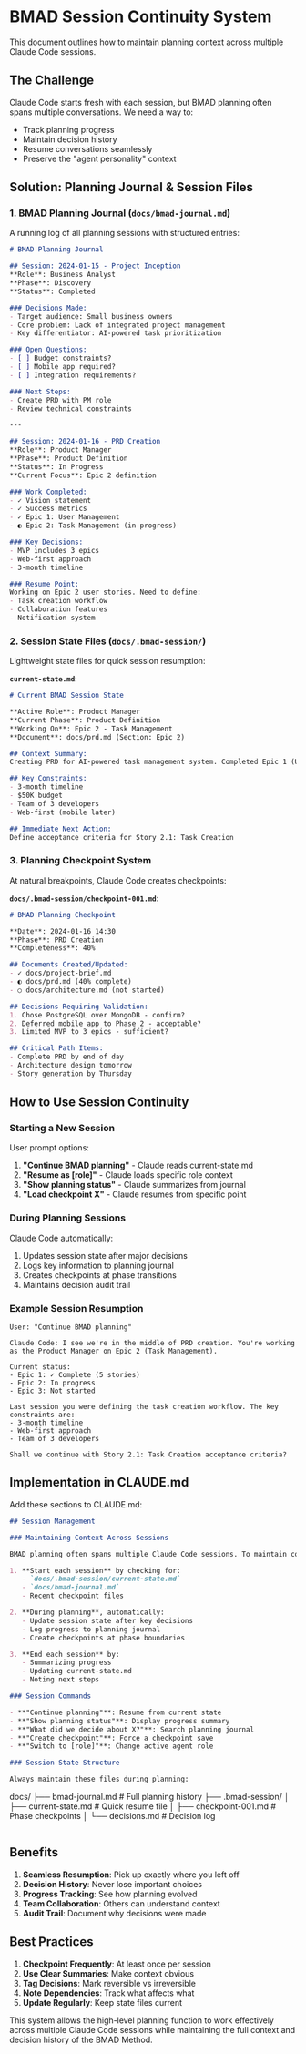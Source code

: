 # BMAD Session Continuity System

This document outlines how to maintain planning context across multiple Claude Code sessions.

## The Challenge

Claude Code starts fresh with each session, but BMAD planning often spans multiple conversations. We need a way to:
- Track planning progress
- Maintain decision history
- Resume conversations seamlessly
- Preserve the "agent personality" context

## Solution: Planning Journal & Session Files

### 1. BMAD Planning Journal (`docs/bmad-journal.md`)

A running log of all planning sessions with structured entries:

```markdown
# BMAD Planning Journal

## Session: 2024-01-15 - Project Inception
**Role**: Business Analyst
**Phase**: Discovery
**Status**: Completed

### Decisions Made:
- Target audience: Small business owners
- Core problem: Lack of integrated project management
- Key differentiator: AI-powered task prioritization

### Open Questions:
- [ ] Budget constraints?
- [ ] Mobile app required?
- [ ] Integration requirements?

### Next Steps:
- Create PRD with PM role
- Review technical constraints

---

## Session: 2024-01-16 - PRD Creation
**Role**: Product Manager
**Phase**: Product Definition
**Status**: In Progress
**Current Focus**: Epic 2 definition

### Work Completed:
- ✓ Vision statement
- ✓ Success metrics
- ✓ Epic 1: User Management
- ◐ Epic 2: Task Management (in progress)

### Key Decisions:
- MVP includes 3 epics
- Web-first approach
- 3-month timeline

### Resume Point:
Working on Epic 2 user stories. Need to define:
- Task creation workflow
- Collaboration features
- Notification system
```

### 2. Session State Files (`docs/.bmad-session/`)

Lightweight state files for quick session resumption:

**`current-state.md`**:
```markdown
# Current BMAD Session State

**Active Role**: Product Manager
**Current Phase**: Product Definition
**Working On**: Epic 2 - Task Management
**Document**: docs/prd.md (Section: Epic 2)

## Context Summary:
Creating PRD for AI-powered task management system. Completed Epic 1 (User Management) with 5 stories. Currently defining Epic 2 stories focusing on core task functionality.

## Key Constraints:
- 3-month timeline
- $50K budget
- Team of 3 developers
- Web-first (mobile later)

## Immediate Next Action:
Define acceptance criteria for Story 2.1: Task Creation
```

### 3. Planning Checkpoint System

At natural breakpoints, Claude Code creates checkpoints:

**`docs/.bmad-session/checkpoint-001.md`**:
```markdown
# BMAD Planning Checkpoint

**Date**: 2024-01-16 14:30
**Phase**: PRD Creation
**Completeness**: 40%

## Documents Created/Updated:
- ✓ docs/project-brief.md
- ◐ docs/prd.md (40% complete)
- ○ docs/architecture.md (not started)

## Decisions Requiring Validation:
1. Chose PostgreSQL over MongoDB - confirm?
2. Deferred mobile app to Phase 2 - acceptable?
3. Limited MVP to 3 epics - sufficient?

## Critical Path Items:
- Complete PRD by end of day
- Architecture design tomorrow
- Story generation by Thursday
```

## How to Use Session Continuity

### Starting a New Session

User prompt options:
1. **"Continue BMAD planning"** - Claude reads current-state.md
2. **"Resume as [role]"** - Claude loads specific role context
3. **"Show planning status"** - Claude summarizes from journal
4. **"Load checkpoint X"** - Claude resumes from specific point

### During Planning Sessions

Claude Code automatically:
1. Updates session state after major decisions
2. Logs key information to planning journal
3. Creates checkpoints at phase transitions
4. Maintains decision audit trail

### Example Session Resumption

```
User: "Continue BMAD planning"

Claude Code: I see we're in the middle of PRD creation. You're working as the Product Manager on Epic 2 (Task Management). 

Current status:
- Epic 1: ✓ Complete (5 stories)
- Epic 2: In progress
- Epic 3: Not started

Last session you were defining the task creation workflow. The key constraints are:
- 3-month timeline
- Web-first approach
- Team of 3 developers

Shall we continue with Story 2.1: Task Creation acceptance criteria?
```

## Implementation in CLAUDE.md

Add these sections to CLAUDE.md:

```markdown
## Session Management

### Maintaining Context Across Sessions

BMAD planning often spans multiple Claude Code sessions. To maintain continuity:

1. **Start each session** by checking for:
   - `docs/.bmad-session/current-state.md`
   - `docs/bmad-journal.md`
   - Recent checkpoint files

2. **During planning**, automatically:
   - Update session state after key decisions
   - Log progress to planning journal
   - Create checkpoints at phase boundaries

3. **End each session** by:
   - Summarizing progress
   - Updating current-state.md
   - Noting next steps

### Session Commands

- **"Continue planning"**: Resume from current state
- **"Show planning status"**: Display progress summary
- **"What did we decide about X?"**: Search planning journal
- **"Create checkpoint"**: Force a checkpoint save
- **"Switch to [role]"**: Change active agent role

### Session State Structure

Always maintain these files during planning:
```
docs/
├── bmad-journal.md          # Full planning history
├── .bmad-session/
│   ├── current-state.md     # Quick resume file
│   ├── checkpoint-001.md    # Phase checkpoints
│   └── decisions.md         # Decision log
```
```

## Benefits

1. **Seamless Resumption**: Pick up exactly where you left off
2. **Decision History**: Never lose important choices
3. **Progress Tracking**: See how planning evolved
4. **Team Collaboration**: Others can understand context
5. **Audit Trail**: Document why decisions were made

## Best Practices

1. **Checkpoint Frequently**: At least once per session
2. **Use Clear Summaries**: Make context obvious
3. **Tag Decisions**: Mark reversible vs irreversible
4. **Note Dependencies**: Track what affects what
5. **Update Regularly**: Keep state files current

This system allows the high-level planning function to work effectively across multiple Claude Code sessions while maintaining the full context and decision history of the BMAD Method.